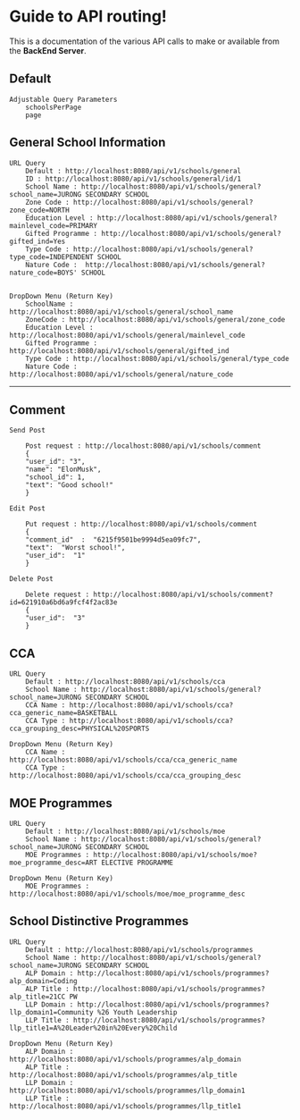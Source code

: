
  

# Guide to API routing!

  

This is a documentation of the various API calls to make or available from the **BackEnd Server**.

## Default
		
    Adjustable Query Parameters
	    schoolsPerPage
	    page

## General School Information

    URL Query
	    Default : http://localhost:8080/api/v1/schools/general
	    ID : http://localhost:8080/api/v1/schools/general/id/1
	    School Name : http://localhost:8080/api/v1/schools/general?school_name=JURONG SECONDARY SCHOOL  
	    Zone Code : http://localhost:8080/api/v1/schools/general?zone_code=NORTH
	    Education Level : http://localhost:8080/api/v1/schools/general?mainlevel_code=PRIMARY
	    Gifted Programme : http://localhost:8080/api/v1/schools/general?gifted_ind=Yes
	    Type Code : http://localhost:8080/api/v1/schools/general?type_code=INDEPENDENT SCHOOL
	    Nature Code :  http://localhost:8080/api/v1/schools/general?nature_code=BOYS' SCHOOL


    DropDown Menu (Return Key)
	    SchoolName : http://localhost:8080/api/v1/schools/general/school_name
	    ZoneCode : http://localhost:8080/api/v1/schools/general/zone_code
	    Education Level : http://localhost:8080/api/v1/schools/general/mainlevel_code
	    Gifted Programme : http://localhost:8080/api/v1/schools/general/gifted_ind
	    Type Code : http://localhost:8080/api/v1/schools/general/type_code
	    Nature Code :  http://localhost:8080/api/v1/schools/general/nature_code


---
## Comment

    Send Post
    
        Post request : http://localhost:8080/api/v1/schools/comment
        {
        "user_id": "3", 
        "name": "ElonMusk", 
        "school_id": 1, 
        "text": "Good school!"
        }
    
    Edit Post
    
        Put request : http://localhost:8080/api/v1/schools/comment
        {
        "comment_id"  :  "6215f9501be9994d5ea09fc7",
        "text":  "Worst school!",
        "user_id":  "1"
        }
    
    Delete Post
    
        Delete request : http://localhost:8080/api/v1/schools/comment?id=621910a6bd6a9fcf4f2ac83e
        {
        "user_id":  "3"
        }

## CCA

    URL Query
	    Default : http://localhost:8080/api/v1/schools/cca
	    School Name : http://localhost:8080/api/v1/schools/general?school_name=JURONG SECONDARY SCHOOL
	    CCA Name : http://localhost:8080/api/v1/schools/cca?cca_generic_name=BASKETBALL
	    CCA Type : http://localhost:8080/api/v1/schools/cca?cca_grouping_desc=PHYSICAL%20SPORTS
    
    DropDown Menu (Return Key)
	    CCA Name : http://localhost:8080/api/v1/schools/cca/cca_generic_name
	    CCA Type : http://localhost:8080/api/v1/schools/cca/cca_grouping_desc

## MOE Programmes

    URL Query
	    Default : http://localhost:8080/api/v1/schools/moe
	    School Name : http://localhost:8080/api/v1/schools/general?school_name=JURONG SECONDARY SCHOOL
	    MOE Programmes : http://localhost:8080/api/v1/schools/moe?moe_programme_desc=ART ELECTIVE PROGRAMME
    
    DropDown Menu (Return Key)
	    MOE Programmes : http://localhost:8080/api/v1/schools/moe/moe_programme_desc

## School Distinctive Programmes

    URL Query
	    Default : http://localhost:8080/api/v1/schools/programmes
	    School Name : http://localhost:8080/api/v1/schools/general?school_name=JURONG SECONDARY SCHOOL
	    ALP Domain : http://localhost:8080/api/v1/schools/programmes?alp_domain=Coding
	    ALP Title : http://localhost:8080/api/v1/schools/programmes?alp_title=21CC PW
	    LLP Domain : http://localhost:8080/api/v1/schools/programmes?llp_domain1=Community %26 Youth Leadership
	    LLP Title : http://localhost:8080/api/v1/schools/programmes?llp_title1=A%20Leader%20in%20Every%20Child    
    
    DropDown Menu (Return Key)
	    ALP Domain : http://localhost:8080/api/v1/schools/programmes/alp_domain
	    ALP Title : http://localhost:8080/api/v1/schools/programmes/alp_title
	    LLP Domain : http://localhost:8080/api/v1/schools/programmes/llp_domain1
	    LLP Title : http://localhost:8080/api/v1/schools/programmes/llp_title1

